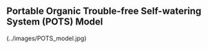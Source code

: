 ## **P**ortable **O**rganic **T**rouble-free **S**elf-watering System (**POTS**) Model



(../images/POTS_model.jpg)